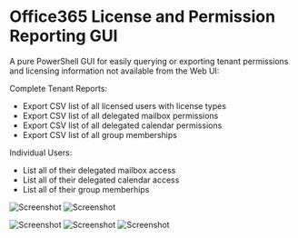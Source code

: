 # Office365 License and Permission Reporting GUI
A pure PowerShell GUI for easily querying or exporting tenant permissions and licensing information not available from the Web UI:

Complete Tenant Reports:
  - Export CSV list of all licensed users with license types
  - Export CSV list of all delegated mailbox permissions
  - Export CSV list of all delegated calendar permissions
  - Export CSV list of all group memberships
  
Individual Users:
  - List all of their delegated mailbox access
  - List all of their delegated calendar access
  - List all of their group memberhips


![Screenshot](licensingscreenshot.png)
![Screenshot](permissionsscreenshot.png)

![Screenshot](licensingcsv.png)
![Screenshot](mailboxcsv.png)
![Screenshot](calendarcsv.png)
